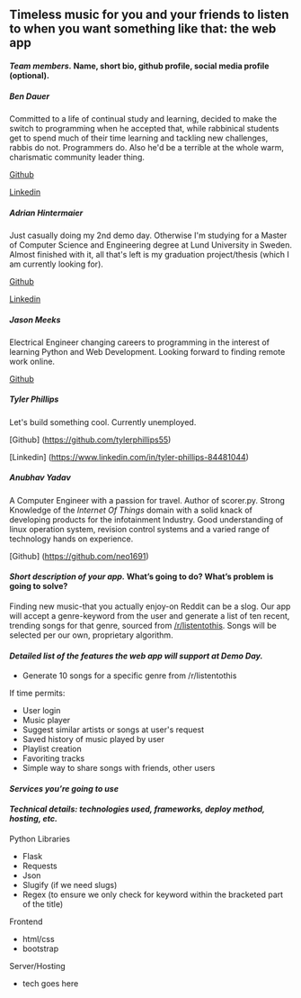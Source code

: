 
## Timeless music for you and your friends to listen to when you want something like that: the web app

#### *Team members.* Name, short bio, github profile, social media profile (optional).

##### Ben Dauer

Committed to a life of continual study and learning, decided to make the switch to programming when he accepted that, while rabbinical students get to spend much of their time learning and tackling new challenges, rabbis do not. Programmers do. Also he'd be a terrible at the whole warm, charismatic community leader thing.

[Github](https://github.com/bdauer)

[Linkedin](https://www.linkedin.com/in/benjamin-dauer-10b994ba)

##### Adrian Hintermaier

Just casually doing my 2nd demo day. Otherwise I'm studying for a Master of Computer Science and Engineering degree at Lund University in Sweden. Almost finished with it, all that's left is my graduation project/thesis (which I am currently looking for).

[Github](https://github.com/Mester)

[Linkedin](https://se.linkedin.com/in/adrianhintermaier)

##### Jason Meeks

Electrical Engineer changing careers to programming in the interest of learning Python and Web Development. Looking forward to finding remote work online.

[Github](https://github.com/jasonmeeks)

##### Tyler Phillips

Let's build something cool. Currently unemployed. 

[Github] (https://github.com/tylerphillips55)

[Linkedin] (https://www.linkedin.com/in/tyler-phillips-84481044)

##### Anubhav Yadav

A Computer Engineer with a passion for travel. Author of scorer.py. 
Strong Knowledge of the *Internet Of Things* domain with a solid knack 
of developing products for the infotainment Industry. Good understanding
of linux operation system, revision control systems and a varied range of 
technology hands on experience. 

[Github] (https://github.com/neo1691)

#### *Short description of your app.* What’s going to do? What’s problem is going to solve?

Finding new music-that you actually enjoy-on Reddit can be a slog. Our app will accept a genre-keyword from the user and generate a list of ten recent, trending songs for that genre, sourced from [/r/listentothis](https://www.reddit.com/r/listentothis/). Songs will be selected per our own, proprietary algorithm. 

#### *Detailed list of the features the web app will support at Demo Day.*

* Generate 10 songs for a specific genre from /r/listentothis

If time permits: 
* User login 
* Music player
* Suggest similar artists or songs at user's request
* Saved history of music played by user
* Playlist creation
* Favoriting tracks
* Simple way to share songs with friends, other users

#### *Services you’re going to use*

#### *Technical details: technologies used, frameworks, deploy method, hosting, etc.*

Python Libraries
* Flask
* Requests
* Json
* Slugify (if we need slugs)
* Regex (to ensure we only check for keyword within the bracketed part of the title)

Frontend
* html/css
* bootstrap

Server/Hosting
* tech goes here
